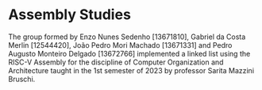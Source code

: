 # Assembly Studies

The group formed by Enzo Nunes Sedenho [13671810], Gabriel da Costa Merlin [12544420], João Pedro Mori Machado [13671331] and
Pedro Augusto Monteiro Delgado [13672766] implemented a linked list using the RISC-V Assembly for the discipline of
Computer Organization and Architecture taught in the 1st semester of 2023 by professor Sarita Mazzini Bruschi.
